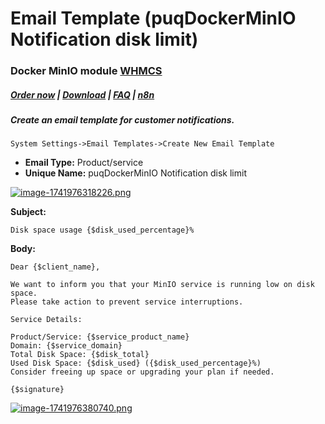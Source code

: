 # Email Template (puqDockerMinIO Notification disk limit)

### Docker MinIO module **[WHMCS](https://puqcloud.com/link.php?id=77)** 

#####  [Order now](https://puqcloud.com/whmcs-module-docker-minio.php) | [Download](https://download.puqcloud.com/WHMCS/servers/PUQ_WHMCS-Docker-MinIO/) | [FAQ](https://faq.puqcloud.com/) | [n8n](https://puqcloud.com/link.php?id=117)

##### Create an email template for customer notifications.

```
System Settings->Email Templates->Create New Email Template
```

- **Email Type:** Product/service
- **Unique Name:** puqDockerMinIO Notification disk limit

[![image-1741976318226.png](https://doc.puq.info/uploads/images/gallery/2025-03/scaled-1680-/image-1741976318226.png)](https://doc.puq.info/uploads/images/gallery/2025-03/image-1741976318226.png)

**Subject:**

```
Disk space usage {$disk_used_percentage}%
```

**Body:**

```
Dear {$client_name},

We want to inform you that your MinIO service is running low on disk space. 
Please take action to prevent service interruptions.

Service Details:

Product/Service: {$service_product_name}
Domain: {$service_domain}
Total Disk Space: {$disk_total}
Used Disk Space: {$disk_used} ({$disk_used_percentage}%)
Consider freeing up space or upgrading your plan if needed.

{$signature}
```

[![image-1741976380740.png](https://doc.puq.info/uploads/images/gallery/2025-03/scaled-1680-/image-1741976380740.png)](https://doc.puq.info/uploads/images/gallery/2025-03/image-1741976380740.png)
